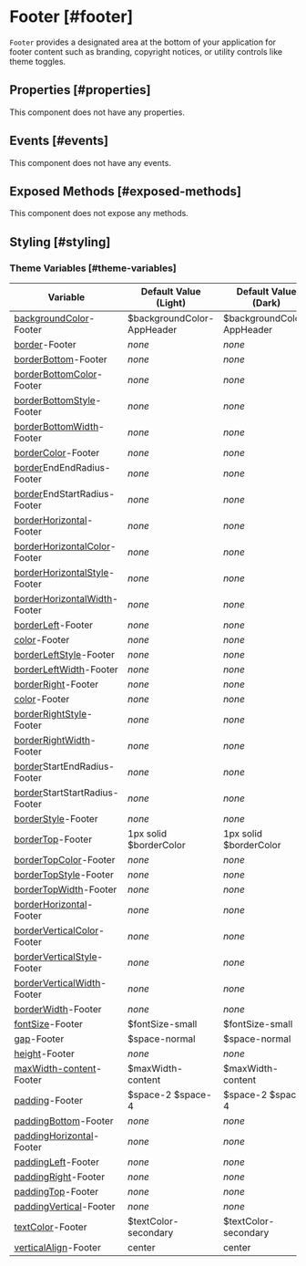 # Footer [#footer]

`Footer` provides a designated area at the bottom of your application for footer content such as branding, copyright notices, or utility controls like theme toggles.

## Properties [#properties]

This component does not have any properties.

## Events [#events]

This component does not have any events.

## Exposed Methods [#exposed-methods]

This component does not expose any methods.

## Styling [#styling]

### Theme Variables [#theme-variables]

| Variable | Default Value (Light) | Default Value (Dark) |
| --- | --- | --- |
| [backgroundColor](../styles-and-themes/common-units/#color)-Footer | $backgroundColor-AppHeader | $backgroundColor-AppHeader |
| [border](../styles-and-themes/common-units/#border)-Footer | *none* | *none* |
| [borderBottom](../styles-and-themes/common-units/#border)-Footer | *none* | *none* |
| [borderBottomColor](../styles-and-themes/common-units/#color)-Footer | *none* | *none* |
| [borderBottomStyle](../styles-and-themes/common-units/#border-style)-Footer | *none* | *none* |
| [borderBottomWidth](../styles-and-themes/common-units/#size)-Footer | *none* | *none* |
| [borderColor](../styles-and-themes/common-units/#color)-Footer | *none* | *none* |
| [border](../styles-and-themes/common-units/#border)EndEndRadius-Footer | *none* | *none* |
| [border](../styles-and-themes/common-units/#border)EndStartRadius-Footer | *none* | *none* |
| [borderHorizontal](../styles-and-themes/common-units/#border)-Footer | *none* | *none* |
| [borderHorizontalColor](../styles-and-themes/common-units/#color)-Footer | *none* | *none* |
| [borderHorizontalStyle](../styles-and-themes/common-units/#border-style)-Footer | *none* | *none* |
| [borderHorizontalWidth](../styles-and-themes/common-units/#size)-Footer | *none* | *none* |
| [borderLeft](../styles-and-themes/common-units/#border)-Footer | *none* | *none* |
| [color](../styles-and-themes/common-units/#color)-Footer | *none* | *none* |
| [borderLeftStyle](../styles-and-themes/common-units/#border-style)-Footer | *none* | *none* |
| [borderLeftWidth](../styles-and-themes/common-units/#size)-Footer | *none* | *none* |
| [borderRight](../styles-and-themes/common-units/#border)-Footer | *none* | *none* |
| [color](../styles-and-themes/common-units/#color)-Footer | *none* | *none* |
| [borderRightStyle](../styles-and-themes/common-units/#border-style)-Footer | *none* | *none* |
| [borderRightWidth](../styles-and-themes/common-units/#size)-Footer | *none* | *none* |
| [border](../styles-and-themes/common-units/#border)StartEndRadius-Footer | *none* | *none* |
| [border](../styles-and-themes/common-units/#border)StartStartRadius-Footer | *none* | *none* |
| [borderStyle](../styles-and-themes/common-units/#border-style)-Footer | *none* | *none* |
| [borderTop](../styles-and-themes/common-units/#border)-Footer | 1px solid $borderColor | 1px solid $borderColor |
| [borderTopColor](../styles-and-themes/common-units/#color)-Footer | *none* | *none* |
| [borderTopStyle](../styles-and-themes/common-units/#border-style)-Footer | *none* | *none* |
| [borderTopWidth](../styles-and-themes/common-units/#size)-Footer | *none* | *none* |
| [borderHorizontal](../styles-and-themes/common-units/#border)-Footer | *none* | *none* |
| [borderVerticalColor](../styles-and-themes/common-units/#color)-Footer | *none* | *none* |
| [borderVerticalStyle](../styles-and-themes/common-units/#border-style)-Footer | *none* | *none* |
| [borderVerticalWidth](../styles-and-themes/common-units/#size)-Footer | *none* | *none* |
| [borderWidth](../styles-and-themes/common-units/#size)-Footer | *none* | *none* |
| [fontSize](../styles-and-themes/common-units/#size)-Footer | $fontSize-small | $fontSize-small |
| [gap](../styles-and-themes/common-units/#size)-Footer | $space-normal | $space-normal |
| [height](../styles-and-themes/common-units/#size)-Footer | *none* | *none* |
| [maxWidth-content](../styles-and-themes/common-units/#size)-Footer | $maxWidth-content | $maxWidth-content |
| [padding](../styles-and-themes/common-units/#size)-Footer | $space-2 $space-4 | $space-2 $space-4 |
| [paddingBottom](../styles-and-themes/common-units/#size)-Footer | *none* | *none* |
| [paddingHorizontal](../styles-and-themes/common-units/#size)-Footer | *none* | *none* |
| [paddingLeft](../styles-and-themes/common-units/#size)-Footer | *none* | *none* |
| [paddingRight](../styles-and-themes/common-units/#size)-Footer | *none* | *none* |
| [paddingTop](../styles-and-themes/common-units/#size)-Footer | *none* | *none* |
| [paddingVertical](../styles-and-themes/common-units/#size)-Footer | *none* | *none* |
| [textColor](../styles-and-themes/common-units/#color)-Footer | $textColor-secondary | $textColor-secondary |
| [verticalAlign](../styles-and-themes/common-units/#alignment)-Footer | center | center |
